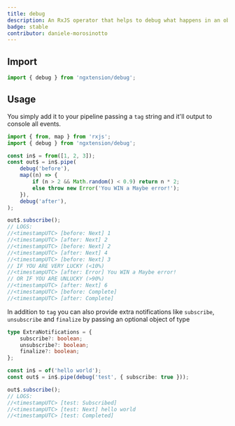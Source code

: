 ```yaml
---
title: debug
description: An RxJS operator that helps to debug what happens in an observable pipeline, it'll console.log all emitted values + final events (console.warn completed or console.error).
badge: stable
contributor: daniele-morosinotto
---
```


## Import

```typescript
import { debug } from 'ngxtension/debug';
```

## Usage

You simply add it to your pipeline passing a `tag` string and it'll output to console all events.

```typescript
import { from, map } from 'rxjs';
import { debug } from 'ngxtension/debug';

const in$ = from([1, 2, 3]);
const out$ = in$.pipe(
	debug('before'),
	map((n) => {
		if (n > 2 && Math.random() < 0.9) return n * 2;
		else throw new Error('You WIN a Maybe error!');
	}),
	debug('after'),
);

out$.subscribe();
// LOGS:
//<timestampUTC> [before: Next] 1
//<timestampUTC> [after: Next] 2
//<timestampUTC> [before: Next] 2
//<timestampUTC> [after: Next] 4
//<timestampUTC> [before: Next] 3
// IF YOU ARE VERY LUCKY (<10%)
//<timestampUTC> [after: Error] You WIN a Maybe error!
// OR IF YOU ARE UNLUCKY (>90%)
//<timestampUTC> [after: Next] 6
//<timestampUTC> [before: Complete]
//<timestampUTC> [after: Complete]
```

In addition to `tag` you can also provide extra notifications like `subscribe`, `unsubscribe` and `finalize` by passing an optional object of type

```ts
type ExtraNotifications = {
	subscribe?: boolean;
	unsubscribe?: boolean;
	finalize?: boolean;
};
```

```ts
const in$ = of('hello world');
const out$ = in$.pipe(debug('test', { subscribe: true }));

out$.subscribe();
// LOGS:
//<timestampUTC> [test: Subscribed]
//<timestampUTC> [test: Next] hello world
//<timestampUTC> [test: Completed]
```
